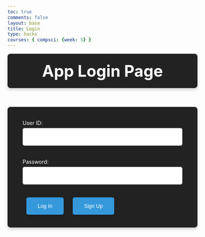 ```yaml
---
toc: true 
comments: false 
layout: base
title: Login
type: hacks
courses: { compsci: {week: 5} }
---
```


<html lang="en">
<head>
  <script>

    function login_user() {
      const enteredUid = document.getElementById("uid").value;
      const enteredPassword = document.getElementById("password").value;
      console.log("Uid = " + enteredUid)
      console.log("Password = " + enteredPassword)
      const signupHeaders = new Headers();
      signupHeaders.set('111', '222');
      
      signupHeaders.set("Accept", "*/*");
      signupHeaders.set("Accept-Language", "en-US,en;q=0.9");
      signupHeaders.set("Content-Type", "application/json");

      login_api(enteredUid,enteredPassword)
        
      }
    

    function login_api(uid, pw){
      var myHeaders = new Headers();
      myHeaders.append("Accept", "*/*");
      myHeaders.append("Accept-Language", "en-US,en;q=0.9");
      myHeaders.append("Content-Type", "application/json");
      myHeaders.append("Cookie", "jwt=eyJ0eXAiOiJKV1QiLCJhbGciOiJIUzI1NiJ9.eyJfdWlkIjoidG9ueSJ9.jEShka0oXI1-uCuSTfo3ed5WRw3ASLNV0Tpn1kc5GB0");


      var raw = JSON.stringify({
          "uid": uid,
          "password": pw
        });

      var requestOptions = {
          method: 'POST',
          headers: myHeaders,
          body: raw,
          redirect: 'follow'
        };

      fetch("http://127.0.0.1:8086/api/users/authenticate", requestOptions)
          .then(response => {
            if (response.ok) {
                console.log("User logged in successfully");
                window.location.href = "http://127.0.0.1:4200/RezApp//2024/02/13/App_Hub.html"
              } else {
                console.error("User login failed");
                // You can handle failed login attempts here
                const errorMessageDiv = document.getElementById('errorMessage');
                errorMessageDiv.innerHTML = '<label style="color: red;">User Login Failed</label>';
              }
          })
          .then(result => { 
            console.log(result);
            
            })
          .catch(error => console.log('error', error));
          

      
      //return response
    }
  </script>
  <meta charset="UTF-8">
  <meta name="viewport" content="width=device-width, initial-scale=1.0">
  <title>Login Page</title>
  <style>

    body, html {
      height: 100%;
      margin: 0;
      padding: 0;
      display: flex;
      justify-content: center;
      align-items: center;
      flex-direction: column;
      font-family: 'Arial', sans-serif;
      background-color: #333;
    }


    .title-container {
      background-color: #222;
      padding: 20px 40px;
      border-radius: 8px;
      box-shadow: 0 4px 8px rgba(0, 0, 0, 0.2);
      margin-bottom: 50px;
      text-align: center;
    }

    .title-container h1 {
      color: #fff;
      font-size: 3em;
      margin: 0;
    }


    form {
      background-color: #222;
      padding: 20px 40px;
      border-radius: 8px;
      box-shadow: 0 4px 8px rgba(0, 0, 0, 0.2);
      margin-bottom: 50px;
    }

    label {
      color: #fff;
      display: block;
      margin-bottom: 5px;
    }

    input[type=text], input[type=password] {
      width: 100%;
      padding: 15px;
      margin-bottom: 20px;
      border: 1px solid #ccc;
      border-radius: 5px;
    }

    .button-spacing {
      padding: 15px 30px;
      font-size: 1em;
      border: none;
      border-radius: 5px;
      margin: 0 10px;
      cursor: pointer;
      transition: transform 0.3s ease;
      box-shadow: 0 4px 6px rgba(0, 0, 0, 0.2);
      color: white;
      background-color: #3498db;
    }

    .button-spacing:hover {
      transform: translateY(-3px); /* Slight raise effect on hover */
    }

    #errorMessage {
      color: red;
      margin-bottom: 10px;
    }
  </style>
</head>

<body>
  <div class="title-container">
    <h1>App Login Page</h1>
  </div>

<body>
  <!-- Your HTML login form -->
  <div id="errorMessage"></div>
  <form action="javascript:login_user()">
    <p><label for="uid">User ID:</label>
      <input type="text" name="uid" id="uid" required>
    </p>
    <p><label for="password">Password:</label>
      <input type="password" name="password" id="password" required>
    </p>
    <p>
      <button class="button-spacing">Log In</button>
      <button onClick="window.location.href ='https://beijanm.github.io/RezApp//2024/01/31/Signup.html'" class="button-spacing" >Sign Up</button>
    </p>
  </form>
  
</body>
